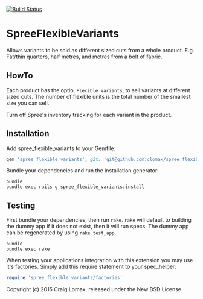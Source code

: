 [![Build Status](https://travis-ci.org/clomax/spree_flexible_variants.svg?branch=2-3-stable)](https://travis-ci.org/clomax/spree_flexible_variants)

SpreeFlexibleVariants
=====================

Allows variants to be sold as different sized cuts from a whole product. E.g.
Fat/thin quarters, half metres, and metres from a bolt of fabric.

HowTo
-----

Each product has the optio, `Flexible Variants`, to sell variants at different
sized cuts. The number of flexible units is the total number of the smallest
size you can sell.

Turn off Spree's inventory tracking for each variant in the product.

Installation
------------

Add spree_flexible_variants to your Gemfile:

```ruby
gem 'spree_flexible_variants', git: 'git@github.com:clomax/spree_flexible_variants.git'
```

Bundle your dependencies and run the installation generator:

```shell
bundle
bundle exec rails g spree_flexible_variants:install
```

Testing
-------

First bundle your dependencies, then run `rake`. `rake` will default to building the dummy app if it does not exist, then it will run specs. The dummy app can be regenerated by using `rake test_app`.

```shell
bundle
bundle exec rake
```

When testing your applications integration with this extension you may use it's factories.
Simply add this require statement to your spec_helper:

```ruby
require 'spree_flexible_variants/factories'
```

Copyright (c) 2015 Craig Lomax, released under the New BSD License
